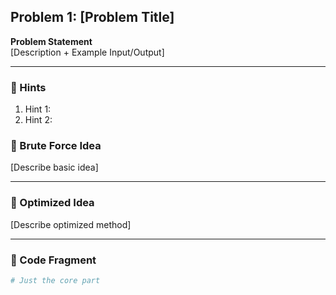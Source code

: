 ## Problem 1: [Problem Title]

**Problem Statement**  
[Description + Example Input/Output]

---

### 🔹 Hints
1. Hint 1:
2. Hint 2:

### 🔹 Brute Force Idea  
[Describe basic idea]

---

### 🔹 Optimized Idea  
[Describe optimized method]

---

### 🔹 Code Fragment
```python
# Just the core part
```
